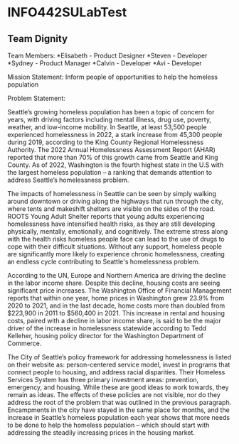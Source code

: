 # INFO442SULabTest

<!-- Added Header -->
## Team Dignity

Team Members:
	*Elisabeth - Product Designer
	*Steven - Developer
	*Sydney - Product Manager
	*Calvin - Developer
	*Avi - Developer

Mission Statement: Inform people of opportunities to help the homeless population

Problem Statement: 

Seattle’s growing homeless population has been a topic of concern for years, with driving factors including mental illness, drug use, poverty, weather, and low-income mobility. In Seattle, at least 53,500 people experienced homelessness in 2022, a stark increase from 45,300 people during 2019, according to the King County Regional Homelessness Authority. The 2022 Annual Homelessness Assessment Report (AHAR) reported that more than 70% of this growth came from Seattle and King County. As of 2022, Washington is the fourth highest state in the U.S with the largest homeless population – a ranking that demands attention to address Seattle’s homelessness problem. 

The impacts of homelessness in Seattle can be seen by simply walking around downtown or driving along the highways that run through the city, where tents and makeshift shelters are visible on the sides of the road. ROOTS Young Adult Shelter reports that young adults experiencing homelessness have intensified health risks, as they are still developing physically, mentally, emotionally, and cognitively. The extreme stress along with the health risks homeless people face can lead to the use of drugs to cope with their difficult situations. Without any support, homeless people are significantly more likely to experience chronic homelessness, creating an endless cycle contributing to Seattle's homelessness problem. 

According to the UN, Europe and Northern America are driving the decline in the labor income share. Despite this decline, housing costs are seeing significant price increases. The Washington Office of Financial Management reports that within one year, home prices in Washington grew 23.9% from 2020 to 2021, and in the last decade, home costs more than doubled from $223,900 in 2011 to $560,400 in 2021. This increase in rental and housing costs, paired with a decline in labor income share, is said to be the major driver of the increase in homelessness statewide according to Tedd Kelleher, housing policy director for the Washington Department of Commerce. 

The City of Seattle’s policy framework for addressing homelessness is listed on their website as: person-centered service model, invest in programs that connect people to housing, and address racial disparities. Their Homeless Services System has three primary investment areas: prevention, emergency, and housing. While these are good ideas to work towards, they remain as ideas. The effects of these policies are not visible, nor do they address the root of the problem that was outlined in the previous paragraph. Encampments in the city have stayed in the same place for months, and the increase in Seattle’s homeless population each year shows that more needs to be done to help the homeless population – which should start with addressing the steadily increasing prices in the housing market. 

